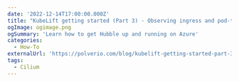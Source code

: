 ```yaml
---
date: '2022-12-14T17:00:00.000Z'
title: "KubeLift getting started (Part 3) - Observing ingress and pod-to-pod traffic with Cilium Hubble"
ogImage: ogimage.png
ogSummary: 'Learn how to get Hubble up and running on Azure'
categories:
  - How-To
externalUrl: 'https://polverio.com/blog/kubelift-getting-started-part-3-observing-ingress-and-pod-to-pod-traffic-with-cilium-hubble/'
tags:
  - Cilium
---
```


